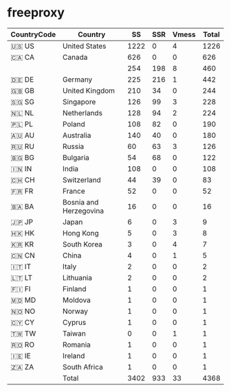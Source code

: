 # freeproxy

|CountryCode|Country|SS|SSR|Vmess|Total|
|  ----  | ----  |  ----  | ----  |  ----  | ----  |
|🇺🇸 US|United States|1222|0|4|1226|
|🇨🇦 CA|Canada|626|0|0|626|
| ||254|198|8|460|
|🇩🇪 DE|Germany|225|216|1|442|
|🇬🇧 GB|United Kingdom|210|34|0|244|
|🇸🇬 SG|Singapore|126|99|3|228|
|🇳🇱 NL|Netherlands|128|94|2|224|
|🇵🇱 PL|Poland|108|82|0|190|
|🇦🇺 AU|Australia|140|40|0|180|
|🇷🇺 RU|Russia|60|63|3|126|
|🇧🇬 BG|Bulgaria|54|68|0|122|
|🇮🇳 IN|India|108|0|0|108|
|🇨🇭 CH|Switzerland|44|39|0|83|
|🇫🇷 FR|France|52|0|0|52|
|🇧🇦 BA|Bosnia and Herzegovina|16|0|0|16|
|🇯🇵 JP|Japan|6|0|3|9|
|🇭🇰 HK|Hong Kong|5|0|3|8|
|🇰🇷 KR|South Korea|3|0|4|7|
|🇨🇳 CN|China|4|0|1|5|
|🇮🇹 IT|Italy|2|0|0|2|
|🇱🇹 LT|Lithuania|2|0|0|2|
|🇫🇮 FI|Finland|1|0|0|1|
|🇲🇩 MD|Moldova|1|0|0|1|
|🇳🇴 NO|Norway|1|0|0|1|
|🇨🇾 CY|Cyprus|1|0|0|1|
|🇹🇼 TW|Taiwan|0|0|1|1|
|🇷🇴 RO|Romania|1|0|0|1|
|🇮🇪 IE|Ireland|1|0|0|1|
|🇿🇦 ZA|South Africa|1|0|0|1|
||Total|3402|933|33|4368|
